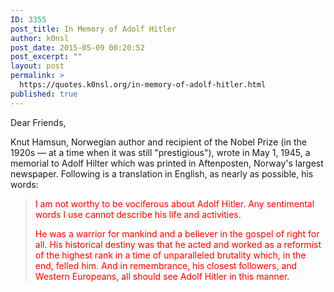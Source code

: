 ```yaml
---
ID: 3355
post_title: In Memory of Adolf Hitler
author: k0nsl
post_date: 2015-05-09 00:20:52
post_excerpt: ""
layout: post
permalink: >
  https://quotes.k0nsl.org/in-memory-of-adolf-hitler.html
published: true
---
```

Dear Friends,
   
Knut Hamsun, Norwegian author and recipient of the Nobel Prize (in the 1920s — at a time when it was still "prestigious"), wrote in May 1, 1945, a memorial to Adolf Hilter which was printed in Aftenposten, Norway's largest newspaper. Following is a translation in English, as nearly as possible, his words: 
<blockquote><span style="color:red">I am not worthy to be vociferous about Adolf Hitler. Any sentimental words I use cannot describe his life and activities.</span>

<span style="color:red">He was a warrior for mankind and a believer in the gospel of right for all. His historical destiny was that he acted and worked as a reformist of the highest rank in a time of unparalleled brutality which, in the end, felled him. And in remembrance, his closest followers, and Western Europeans, all should see Adolf Hitler in this manner.</span></blockquote>
